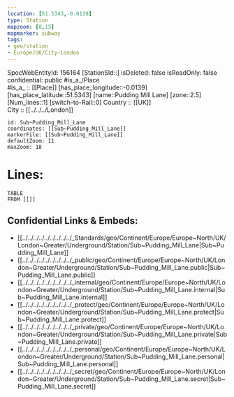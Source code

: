 ```yaml
---
location: [51.5343,-0.0139] 
type: Station 
mapzoom: [8,15] 
mapmarker: subway 
tags:
- geo/station
- Europe/UK/City~London
---
```

SpocWebEntityId: 156164
[StationSId::] 
isDeleted: false
isReadOnly: false
confidential: public
#is_a_/Place  
#is_a_ :: [[Place]] 
[has_place_longitude::-0.0139] 
[has_place_latitude::51.5343] 
[name::Pudding Mill Lane] 
[zone::2.5] 
[Num_lines::1] 
[switch-to-Rail::0] 
Country :: [[UK]]  
City :: [[../../../London]]  


```leaflet
id: Sub~Pudding_Mill_Lane
coordinates: [[Sub~Pudding_Mill_Lane]] 
markerFile: [[Sub~Pudding_Mill_Lane]] 
defaultZoom: 11 
maxZoom: 18
```


# Lines: 
```dataview
TABLE 
FROM [[]] 
```

## Confidential Links & Embeds: 
- [[../../../../../../../../../_Standards/geo/Continent/Europe/Europe~North/UK/London~Greater/Underground/Station/Sub~Pudding_Mill_Lane|Sub~Pudding_Mill_Lane]] 
- [[../../../../../../../../../_public/geo/Continent/Europe/Europe~North/UK/London~Greater/Underground/Station/Sub~Pudding_Mill_Lane.public|Sub~Pudding_Mill_Lane.public]] 
- [[../../../../../../../../../_internal/geo/Continent/Europe/Europe~North/UK/London~Greater/Underground/Station/Sub~Pudding_Mill_Lane.internal|Sub~Pudding_Mill_Lane.internal]] 
- [[../../../../../../../../../_protect/geo/Continent/Europe/Europe~North/UK/London~Greater/Underground/Station/Sub~Pudding_Mill_Lane.protect|Sub~Pudding_Mill_Lane.protect]] 
- [[../../../../../../../../../_private/geo/Continent/Europe/Europe~North/UK/London~Greater/Underground/Station/Sub~Pudding_Mill_Lane.private|Sub~Pudding_Mill_Lane.private]] 
- [[../../../../../../../../../_personal/geo/Continent/Europe/Europe~North/UK/London~Greater/Underground/Station/Sub~Pudding_Mill_Lane.personal|Sub~Pudding_Mill_Lane.personal]] 
- [[../../../../../../../../../_secret/geo/Continent/Europe/Europe~North/UK/London~Greater/Underground/Station/Sub~Pudding_Mill_Lane.secret|Sub~Pudding_Mill_Lane.secret]] 
